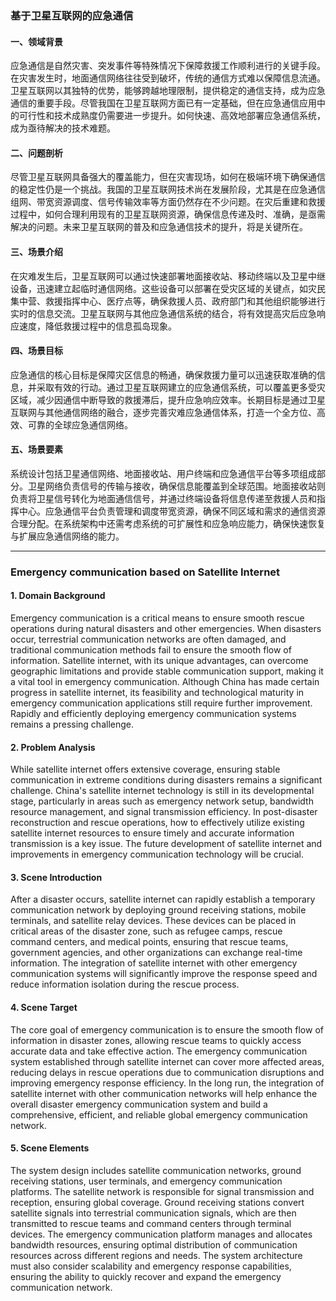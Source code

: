 ### 基于卫星互联网的应急通信

#### 一、领域背景

应急通信是自然灾害、突发事件等特殊情况下保障救援工作顺利进行的关键手段。在灾害发生时，地面通信网络往往受到破坏，传统的通信方式难以保障信息流通。卫星互联网以其独特的优势，能够跨越地理限制，提供稳定的通信支持，成为应急通信的重要手段。尽管我国在卫星互联网方面已有一定基础，但在应急通信应用中的可行性和技术成熟度仍需要进一步提升。如何快速、高效地部署应急通信系统，成为亟待解决的技术难题。

#### 二、问题剖析

尽管卫星互联网具备强大的覆盖能力，但在灾害现场，如何在极端环境下确保通信的稳定性仍是一个挑战。我国的卫星互联网技术尚在发展阶段，尤其是在应急通信组网、带宽资源调度、信号传输效率等方面仍然存在不少问题。在灾后重建和救援过程中，如何合理利用现有的卫星互联网资源，确保信息传递及时、准确，是亟需解决的问题。未来卫星互联网的普及和应急通信技术的提升，将是关键所在。

#### 三、场景介绍

在灾难发生后，卫星互联网可以通过快速部署地面接收站、移动终端以及卫星中继设备，迅速建立起临时通信网络。这些设备可以部署在受灾区域的关键点，如灾民集中营、救援指挥中心、医疗点等，确保救援人员、政府部门和其他组织能够进行实时的信息交流。卫星互联网与其他应急通信系统的结合，将有效提高灾后应急响应速度，降低救援过程中的信息孤岛现象。

#### 四、场景目标

应急通信的核心目标是保障灾区信息的畅通，确保救援力量可以迅速获取准确的信息，并采取有效的行动。通过卫星互联网建立的应急通信系统，可以覆盖更多受灾区域，减少因通信中断导致的救援滞后，提升应急响应效率。长期目标是通过卫星互联网与其他通信网络的融合，逐步完善灾难应急通信体系，打造一个全方位、高效、可靠的全球应急通信网络。

#### 五、场景要素

系统设计包括卫星通信网络、地面接收站、用户终端和应急通信平台等多项组成部分。卫星网络负责信号的传输与接收，确保信息能覆盖到全球范围。地面接收站则负责将卫星信号转化为地面通信信号，并通过终端设备将信息传递至救援人员和指挥中心。应急通信平台负责管理和调度带宽资源，确保不同区域和需求的通信资源合理分配。在系统架构中还需考虑系统的可扩展性和应急响应能力，确保快速恢复与扩展应急通信网络的能力。

------

### Emergency communication based on Satellite Internet

#### 1. Domain Background

Emergency communication is a critical means to ensure smooth rescue operations during natural disasters and other emergencies. When disasters occur, terrestrial communication networks are often damaged, and traditional communication methods fail to ensure the smooth flow of information. Satellite internet, with its unique advantages, can overcome geographic limitations and provide stable communication support, making it a vital tool in emergency communication. Although China has made certain progress in satellite internet, its feasibility and technological maturity in emergency communication applications still require further improvement. Rapidly and efficiently deploying emergency communication systems remains a pressing challenge.

#### 2. Problem Analysis

While satellite internet offers extensive coverage, ensuring stable communication in extreme conditions during disasters remains a significant challenge. China's satellite internet technology is still in its developmental stage, particularly in areas such as emergency network setup, bandwidth resource management, and signal transmission efficiency. In post-disaster reconstruction and rescue operations, how to effectively utilize existing satellite internet resources to ensure timely and accurate information transmission is a key issue. The future development of satellite internet and improvements in emergency communication technology will be crucial.

#### 3. Scene Introduction

After a disaster occurs, satellite internet can rapidly establish a temporary communication network by deploying ground receiving stations, mobile terminals, and satellite relay devices. These devices can be placed in critical areas of the disaster zone, such as refugee camps, rescue command centers, and medical points, ensuring that rescue teams, government agencies, and other organizations can exchange real-time information. The integration of satellite internet with other emergency communication systems will significantly improve the response speed and reduce information isolation during the rescue process.

#### 4. Scene Target

The core goal of emergency communication is to ensure the smooth flow of information in disaster zones, allowing rescue teams to quickly access accurate data and take effective action. The emergency communication system established through satellite internet can cover more affected areas, reducing delays in rescue operations due to communication disruptions and improving emergency response efficiency. In the long run, the integration of satellite internet with other communication networks will help enhance the overall disaster emergency communication system and build a comprehensive, efficient, and reliable global emergency communication network.

#### 5. Scene Elements

The system design includes satellite communication networks, ground receiving stations, user terminals, and emergency communication platforms. The satellite network is responsible for signal transmission and reception, ensuring global coverage. Ground receiving stations convert satellite signals into terrestrial communication signals, which are then transmitted to rescue teams and command centers through terminal devices. The emergency communication platform manages and allocates bandwidth resources, ensuring optimal distribution of communication resources across different regions and needs. The system architecture must also consider scalability and emergency response capabilities, ensuring the ability to quickly recover and expand the emergency communication network.
